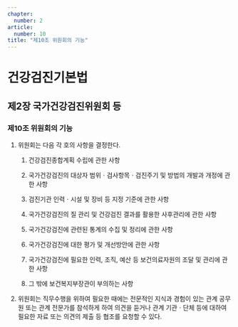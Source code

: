 ```yaml
---
chapter:
  number: 2
article:
  number: 10
title: "제10조 위원회의 기능"
---
```

# 건강검진기본법

## 제2장 국가건강검진위원회 등

### 제10조 위원회의 기능

1. 위원회는 다음 각 호의 사항을 결정한다.

    1. 건강검진종합계획 수립에 관한 사항

    2. 국가건강검진의 대상자 범위ㆍ검사항목ㆍ검진주기 및 방법의 개발과 개정에 관한 사항

    3. 검진기관 인력ㆍ시설 및 장비 등 지정 기준에 관한 사항

    4. 국가건강검진의 질 관리 및 건강검진 결과를 활용한 사후관리에 관한 사항

    5. 국가건강검진에 관련된 통계의 수집 및 정리에 관한 사항

    6. 국가건강검진에 대한 평가 및 개선방안에 관한 사항

    7. 국가건강검진에 필요한 인력, 조직, 예산 등 보건의료자원의 조달 및 관리에 관한 사항

    8. 그 밖에 보건복지부장관이 부의하는 사항

2. 위원회는 직무수행을 위하여 필요한 때에는 전문적인 지식과 경험이 있는 관계 공무원 또는 관계 전문가를 참석하게 하여 의견을 듣거나 관계 기관ㆍ단체 등에 대하여 필요한 자료 또는 의견의 제출 등 협조를 요청할 수 있다.
